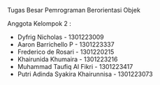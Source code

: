Tugas Besar Pemrograman Berorientasi Objek

Anggota Kelompok 2 :
- Dyfrig Nicholas - 1301223009 
- Aaron Barrichello P - 1301223337 
- Frederico de Rosari - 1301220215 
- Khairunida Khumaira - 1301223216 
- Muhammad Taufiq Al Fikri - 1301223417 
- Putri Adinda Syakira Khairunnisa - 1301223073
